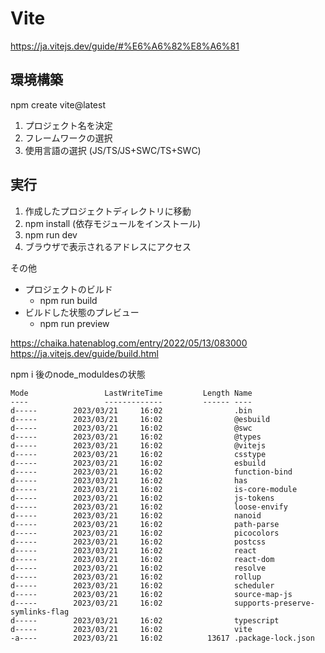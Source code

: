# Vite

https://ja.vitejs.dev/guide/#%E6%A6%82%E8%A6%81

## 環境構築

npm create vite@latest

1. プロジェクト名を決定
2. フレームワークの選択
3. 使用言語の選択 (JS/TS/JS+SWC/TS+SWC)

## 実行

1. 作成したプロジェクトディレクトリに移動
2. npm install (依存モジュールをインストール)
3. npm run dev
4. ブラウザで表示されるアドレスにアクセス

その他
* プロジェクトのビルド
  * npm run build
* ビルドした状態のプレビュー
  * npm run preview

https://chaika.hatenablog.com/entry/2022/05/13/083000
https://ja.vitejs.dev/guide/build.html

npm i 後のnode_moduldesの状態
```
Mode                 LastWriteTime         Length Name
----                 -------------         ------ ----
d-----        2023/03/21     16:02                .bin
d-----        2023/03/21     16:02                @esbuild
d-----        2023/03/21     16:02                @swc
d-----        2023/03/21     16:02                @types
d-----        2023/03/21     16:02                @vitejs
d-----        2023/03/21     16:02                csstype
d-----        2023/03/21     16:02                esbuild
d-----        2023/03/21     16:02                function-bind
d-----        2023/03/21     16:02                has
d-----        2023/03/21     16:02                is-core-module
d-----        2023/03/21     16:02                js-tokens
d-----        2023/03/21     16:02                loose-envify
d-----        2023/03/21     16:02                nanoid
d-----        2023/03/21     16:02                path-parse
d-----        2023/03/21     16:02                picocolors
d-----        2023/03/21     16:02                postcss
d-----        2023/03/21     16:02                react
d-----        2023/03/21     16:02                react-dom
d-----        2023/03/21     16:02                resolve
d-----        2023/03/21     16:02                rollup
d-----        2023/03/21     16:02                scheduler
d-----        2023/03/21     16:02                source-map-js
d-----        2023/03/21     16:02                supports-preserve-symlinks-flag
d-----        2023/03/21     16:02                typescript
d-----        2023/03/21     16:02                vite
-a----        2023/03/21     16:02          13617 .package-lock.json
```

